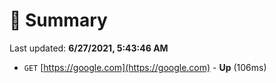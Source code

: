 # 📖 Summary
Last updated: **6/27/2021, 5:43:46 AM**

- `GET` [https://google.com](https://google.com) - **Up** (106ms)
